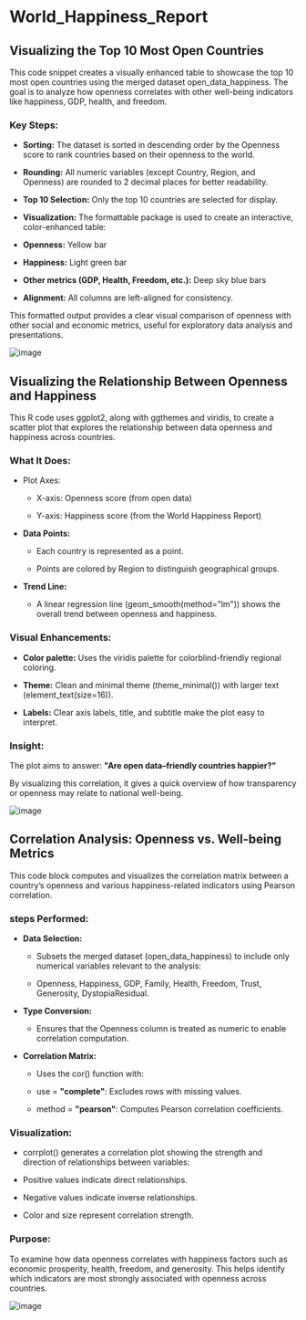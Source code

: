 # World_Happiness_Report

## Visualizing the Top 10 Most Open Countries
This code snippet creates a visually enhanced table to showcase the top 10 most open countries using the merged dataset open_data_happiness. The goal is to analyze how openness correlates with other well-being indicators like happiness, GDP, health, and freedom.

### Key Steps:
- **Sorting:** The dataset is sorted in descending order by the Openness score to rank countries based on their openness to the world.

- **Rounding:** All numeric variables (except Country, Region, and Openness) are rounded to 2 decimal places for better readability.

- **Top 10 Selection:** Only the top 10 countries are selected for display.

- **Visualization:** The formattable package is used to create an interactive, color-enhanced table:

- **Openness:** Yellow bar

- **Happiness:** Light green bar

- **Other metrics (GDP, Health, Freedom, etc.):** Deep sky blue bars

- **Alignment:** All columns are left-aligned for consistency.

This formatted output provides a clear visual comparison of openness with other social and economic metrics, useful for exploratory data analysis and presentations.

![image](https://github.com/user-attachments/assets/1a48a3f6-aa88-491e-9ff0-c791d145d33d)

## Visualizing the Relationship Between Openness and Happiness
This R code uses ggplot2, along with ggthemes and viridis, to create a scatter plot that explores the relationship between data openness and happiness across countries.

### What It Does:
- Plot Axes:

  - X-axis: Openness score (from open data)

  - Y-axis: Happiness score (from the World Happiness Report)

- **Data Points:**

  - Each country is represented as a point.

  - Points are colored by Region to distinguish geographical groups.

- **Trend Line:**

  - A linear regression line (geom_smooth(method="lm")) shows the overall trend between openness and happiness.

### Visual Enhancements:

- **Color palette:** Uses the viridis palette for colorblind-friendly regional coloring.

- **Theme:** Clean and minimal theme (theme_minimal()) with larger text (element_text(size=16)).

- **Labels:** Clear axis labels, title, and subtitle make the plot easy to interpret.

### Insight:
The plot aims to answer: **"Are open data–friendly countries happier?"**

By visualizing this correlation, it gives a quick overview of how transparency or openness may relate to national well-being.

![image](https://github.com/user-attachments/assets/b798d9fd-1f1a-4dbc-b026-2da65a03623c)

## Correlation Analysis: Openness vs. Well-being Metrics

This code block computes and visualizes the correlation matrix between a country’s openness and various happiness-related indicators using Pearson correlation.

### steps Performed:
- **Data Selection:**

  - Subsets the merged dataset (open_data_happiness) to include only numerical variables relevant to the analysis:

  - Openness, Happiness, GDP, Family, Health, Freedom, Trust, Generosity, DystopiaResidual.

- **Type Conversion:**

  - Ensures that the Openness column is treated as numeric to enable correlation computation.

- **Correlation Matrix:**

  - Uses the cor() function with:

  - use = **"complete"**: Excludes rows with missing values.

  - method = **"pearson"**: Computes Pearson correlation coefficients.

### Visualization:

- corrplot() generates a correlation plot showing the strength and direction of relationships between variables:
  
- Positive values indicate direct relationships.

- Negative values indicate inverse relationships.

- Color and size represent correlation strength.

### Purpose:
To examine how data openness correlates with happiness factors such as economic prosperity, health, freedom, and generosity. This helps identify which indicators are most strongly associated with openness across countries.

![image](https://github.com/user-attachments/assets/ea7a4491-433e-4710-a60a-be421252cfcc)


